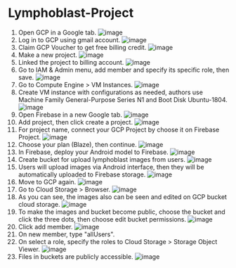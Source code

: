 # Lymphoblast-Project

1. Open GCP in a Google tab.
![image](https://user-images.githubusercontent.com/78900200/121197633-a9d92b00-c89b-11eb-9f64-e3cddc100d64.png)
2. Log in to GCP using gmail account.
![image](https://user-images.githubusercontent.com/78900200/121187710-8d84c080-c892-11eb-9200-009bbb115d52.png)
3. Claim GCP Voucher to get free billing credit.
![image](https://user-images.githubusercontent.com/78900200/121198355-44d20500-c89c-11eb-93bc-d311294e1c4c.png)
4. Make a new project.
![image](https://user-images.githubusercontent.com/78900200/121197837-da20c980-c89b-11eb-80d6-ee54f17d530f.png)
5. Linked the project to billing account.
![image](https://user-images.githubusercontent.com/78900200/121187909-c1f87c80-c892-11eb-8968-033c3c4d01bf.png)
6. Go to IAM & Admin menu, add member and specify its specific role, then save.
![image](https://user-images.githubusercontent.com/78900200/121188118-ff5d0a00-c892-11eb-8767-6d2e31646366.png)
7. Go to Compute Engine > VM Instances.
![image](https://user-images.githubusercontent.com/78900200/121188298-2d424e80-c893-11eb-84fc-14c98649b90d.png)
8. Create VM instance with configurations as needed, authors use Machine Family General-Purpose Series N1 and Boot Disk Ubuntu-1804.
![image](https://user-images.githubusercontent.com/78900200/121198668-82cf2900-c89c-11eb-8b7f-2945ae9ed35c.png)
9. Open Firebase in a new Google tab.
![image](https://user-images.githubusercontent.com/78900200/121188564-72ff1700-c893-11eb-9e1a-d6cd6986a17a.png)
10. Add project, then click create a project.
![image](https://user-images.githubusercontent.com/78900200/121199238-f96c2680-c89c-11eb-9713-a7eb6f083e82.png)
11. For project name, connect your GCP Project by choose it on Firebase Project.
![image](https://user-images.githubusercontent.com/78900200/121188564-72ff1700-c893-11eb-9e1a-d6cd6986a17a.png)
12. Choose your plan (Blaze), then continue.
![image](https://user-images.githubusercontent.com/78900200/121188682-8ad69b00-c893-11eb-8844-26d942b00fc4.png)
13. In Firebase, deploy your Android model to Firebase.
![image](https://user-images.githubusercontent.com/78900200/121199650-4ea83800-c89d-11eb-979b-63ce0534efc9.png)
14. Create bucket for upload lymphoblast images from users.
![image](https://user-images.githubusercontent.com/78900200/121199817-70092400-c89d-11eb-808c-60ed0f7ab646.png)
15. Users will upload images via Android interface, then they will be automatically uploaded to Firebase storage.
![image](https://user-images.githubusercontent.com/78900200/121188870-b8bbdf80-c893-11eb-8b65-a73d74a1db04.png)
16. Move to GCP again.
![image](https://user-images.githubusercontent.com/78900200/121199939-88793e80-c89d-11eb-9efc-a67df7959fd7.png)
17. Go to Cloud Storage > Browser.
![image](https://user-images.githubusercontent.com/78900200/121200086-ab0b5780-c89d-11eb-8d52-02c66143464e.png)
18. As you can see, the images also can be seen and edited on GCP bucket cloud storage.
![image](https://user-images.githubusercontent.com/78900200/121189043-eacd4180-c893-11eb-85a3-e07a9e890d54.png)
19. To make the images and bucket become public, choose the bucket and click the three dots, then choose edit bucket permissions.
![image](https://user-images.githubusercontent.com/78900200/121189341-34b62780-c894-11eb-978a-bfbc78a08314.png)
20. Click add member.
![image](https://user-images.githubusercontent.com/78900200/121200564-0c332b00-c89e-11eb-839e-062067ce0158.png)
21. On new member, type "allUsers".
22. On select a role, specify the roles to Cloud Storage > Storage Object Viewer.
![image](https://user-images.githubusercontent.com/78900200/121189213-14866880-c894-11eb-8593-1df486f7356b.png)
23. Files in buckets are publicly accessible.
![image](https://user-images.githubusercontent.com/78900200/121200703-23721880-c89e-11eb-9452-f786a4ba3cc9.png)
